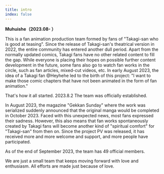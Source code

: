 ```yaml
---
title: intro
index: false
---
```

  **Muhuishe（2023.08- ）**

This is a fan animation production team formed by fans of "Takagi-san who is good at teasing".
Since the release of Takagi-san's theatrical version in 2022, the entire community has entered another dull period. Apart from the normally updated comics, Takagi fans have no other related content to fill the gap. While everyone is placing their hopes on possible further content development in the future, some fans also go to watch fan works in the circle, such as fan articles, mixed-cut videos, etc.
In early August 2023, the idea of a Takagi fan @Heyhehe led to the birth of this project: "I want to make those comic chapters that have not been animated in the form of fan animation."

That's how it all started.
2023.8.2 The team was officially established.

In August 2023, the magazine "Gekkan Sunday" where the work was serialized suddenly announced that the original manga would be completed in October 2023.
Faced with this unexpected news, most fans expressed their sadness.
However, this also means that fan works spontaneously created by Takagi fans will become another kind of "spiritual comfort" for "Takagi-san" from then on.
Since the project PV was released, it has received more and more welcome and support, and more people have participated.

As of the end of September 2023, the team has 49 official members.

We are just a small team that keeps moving forward with love and enthusiasm. All efforts are made just because of love.